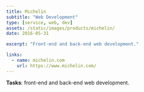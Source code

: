 ```yaml
---
title: Michelin
subtitle: "Web Development"
type: [service, web, dev]
assets: /static/images/products/michelin/
date: 2016-05-31

excerpt: "Front-end and back-end web development."

links:
  - name: michelin.com
    url: https://www.michelin.com/
---
```


**Tasks**: front-end and back-end web development.
